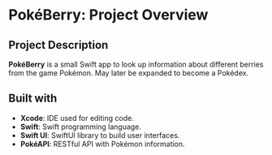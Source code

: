 # PokéBerry: Project Overview

## Project Description
**PokéBerry** is a small Swift app to look up information about different berries from the game Pokémon. 
May later be expanded to become a Pokédex.

## Built with
- **Xcode**: IDE used for editing code.
- **Swift**: Swift programming language.
- **Swift UI**: SwiftUI library to build user interfaces.
- **PokéAPI**: RESTful API with Pokémon information.
